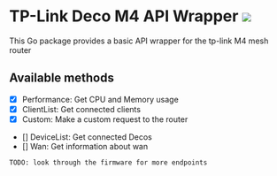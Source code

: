 # TP-Link Deco M4 API Wrapper ![](https://img.shields.io/github/go-mod/go-version/MrMarble/deco)

This Go package provides a basic API wrapper for the tp-link M4 mesh router

## Available methods

- [x] Performance: Get CPU and Memory usage
- [x] ClientList: Get connected clients
- [x] Custom: Make a custom request to the router
- [] DeviceList: Get connected Decos
- [] Wan: Get information about wan

`TODO: look through the firmware for more endpoints`

